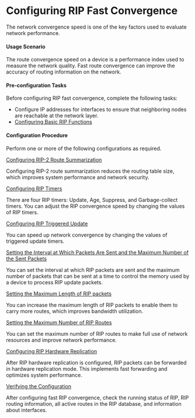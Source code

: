 Configuring RIP Fast Convergence
================================

The network convergence speed is one of the key factors
used to evaluate network performance.

#### Usage Scenario

The route convergence speed
on a device is a performance index used to measure the network quality.
Fast route convergence can improve the accuracy of routing information
on the network.


#### Pre-configuration Tasks

Before configuring
RIP fast convergence, complete the following tasks:

* Configure IP addresses for interfaces to ensure that neighboring
  nodes are reachable at the network layer.
* [Configuring Basic RIP Functions](dc_vrp_rip_cfg_0003.html)

#### Configuration Procedure

Perform one or more
of the following configurations as required.


[Configuring RIP-2 Route Summarization](../../../../software/nev8r10_vrpv8r16/user/vrp/dc_vrp_rip_cfg_0032.html)

Configuring RIP-2 route summarization reduces the routing table size, which improves system performance and network security.

[Configuring RIP Timers](../../../../software/nev8r10_vrpv8r16/user/vrp/dc_vrp_rip_cfg_0033.html)

There are four RIP timers: Update, Age, Suppress, and Garbage-collect timers. You can adjust the RIP convergence speed by changing the values of RIP timers.

[Configuring RIP Triggered Update](../../../../software/nev8r10_vrpv8r16/user/vrp/dc_vrp_rip_cfg_0054.html)

You can speed up network convergence by changing the values of triggered update timers.

[Setting the Interval at Which Packets Are Sent and the Maximum Number of the Sent Packets](../../../../software/nev8r10_vrpv8r16/user/vrp/dc_vrp_rip_cfg_0034.html)

You can set the interval at which RIP packets are sent and the maximum number of packets that can be sent at a time to control the memory used by a device to process RIP update packets.

[Setting the Maximum Length of RIP packets](../../../../software/nev8r10_vrpv8r16/user/vrp/dc_vrp_rip_cfg_0035.html)

You can increase the maximum length of RIP packets to enable them to carry more routes, which improves bandwidth utilization.

[Setting the Maximum Number of RIP Routes](../../../../software/nev8r10_vrpv8r16/user/vrp/dc_vrp_rip_cfg_0053.html)

You can set the maximum number of RIP routes to make full use of network resources and improve network performance.

[Configuring RIP Hardware Replication](../../../../software/nev8r10_vrpv8r16/user/vrp/dc_vrp_rip_cfg_0153.html)

After RIP hardware replication is configured, RIP packets can be forwarded in hardware replication mode. This implements fast forwarding and optimizes system performance.

[Verifying the Configuration](../../../../software/nev8r10_vrpv8r16/user/vrp/dc_vrp_rip_cfg_0037.html)

After configuring fast RIP convergence, check the running status of RIP, RIP routing information, all active routes in the RIP database, and information about interfaces.